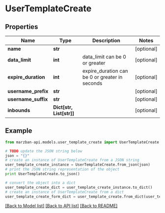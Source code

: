 # UserTemplateCreate


## Properties

Name | Type | Description | Notes
------------ | ------------- | ------------- | -------------
**name** | **str** |  | [optional] 
**data_limit** | **int** | data_limit can be 0 or greater | [optional] 
**expire_duration** | **int** | expire_duration can be 0 or greater in seconds | [optional] 
**username_prefix** | **str** |  | [optional] 
**username_suffix** | **str** |  | [optional] 
**inbounds** | **Dict[str, List[str]]** |  | [optional] 

## Example

```python
from marzban-api.models.user_template_create import UserTemplateCreate

# TODO update the JSON string below
json = "{}"
# create an instance of UserTemplateCreate from a JSON string
user_template_create_instance = UserTemplateCreate.from_json(json)
# print the JSON string representation of the object
print UserTemplateCreate.to_json()

# convert the object into a dict
user_template_create_dict = user_template_create_instance.to_dict()
# create an instance of UserTemplateCreate from a dict
user_template_create_form_dict = user_template_create.from_dict(user_template_create_dict)
```
[[Back to Model list]](../README.md#documentation-for-models) [[Back to API list]](../README.md#documentation-for-api-endpoints) [[Back to README]](../README.md)


